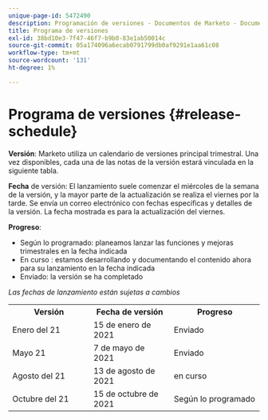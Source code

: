 ```yaml
---
unique-page-id: 5472490
description: Programación de versiones - Documentos de Marketo - Documentación del producto
title: Programa de versiones
exl-id: 38bd10e3-7f47-46f7-b9b0-83e1ab50014c
source-git-commit: 05a174096a6ecab0791799db0af9291e1aa61c08
workflow-type: tm+mt
source-wordcount: '131'
ht-degree: 1%

---
```


# Programa de versiones {#release-schedule}

**Versión**: Marketo utiliza un calendario de versiones principal trimestral. Una vez disponibles, cada una de las notas de la versión estará vinculada en la siguiente tabla.

**Fecha** de versión: El lanzamiento suele comenzar el miércoles de la semana de la versión, y la mayor parte de la actualización se realiza el viernes por la tarde. Se envía un correo electrónico con fechas específicas y detalles de la versión. La fecha mostrada es para la actualización del viernes.

**Progreso**:

* Según lo programado: planeamos lanzar las funciones y mejoras trimestrales en la fecha indicada
* En curso : estamos desarrollando y documentando el contenido ahora para su lanzamiento en la fecha indicada
* Enviado: la versión se ha completado

_Las fechas de lanzamiento están sujetas a cambios_

<table> 
 <colgroup> 
  <col> 
  <col> 
  <col> 
 </colgroup> 
 <tbody> 
  <tr> 
   <th width="250px">Versión</th> 
   <th width="250px">Fecha de versión</th> 
   <th width="250px">Progreso</th> 
  </tr> 
  <tr> 
   <td colspan="1">Enero del 21</td> 
   <td colspan="1">15 de enero de 2021</td> 
   <td colspan="1">Enviado</td> 
  </tr> 
  <tr> 
   <td colspan="1">Mayo 21</td> 
   <td colspan="1">7 de mayo de 2021</td> 
   <td colspan="1">Enviado</td> 
  </tr> 
  <tr> 
   <td colspan="1">Agosto del 21</td> 
   <td colspan="1">13 de agosto de 2021</td> 
   <td colspan="1">en curso</td> 
  </tr> 
  <tr> 
   <td colspan="1">Octubre del 21</td> 
   <td colspan="1">15 de octubre de 2021</td> 
   <td colspan="1">Según lo programado</td> 
  </tr> 
 </tbody> 
</table>
